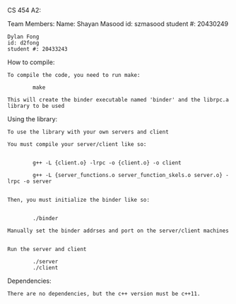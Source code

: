 CS 454 A2:

Team Members:
	Name: Shayan Masood
	id: szmasood
	student #: 20430249

	Dylan Fong
	id: d2fong
	student #: 20433243


How to compile:

	To compile the code, you need to run make:

			make

	This will create the binder executable named 'binder' and the librpc.a library to be used


Using the library:
	
	To use the library with your own servers and client

	You must compile your server/client like so:


			g++ -L {client.o} -lrpc -o {client.o} -o client

			g++ -L {server_functions.o server_function_skels.o server.o} -lrpc -o server


	Then, you must initialize the binder like so:


			./binder

	Manually set the binder addrses and port on the server/client machines


	Run the server and client

			./server
			./client

Dependencies:

	There are no dependencies, but the c++ version must be c++11.



